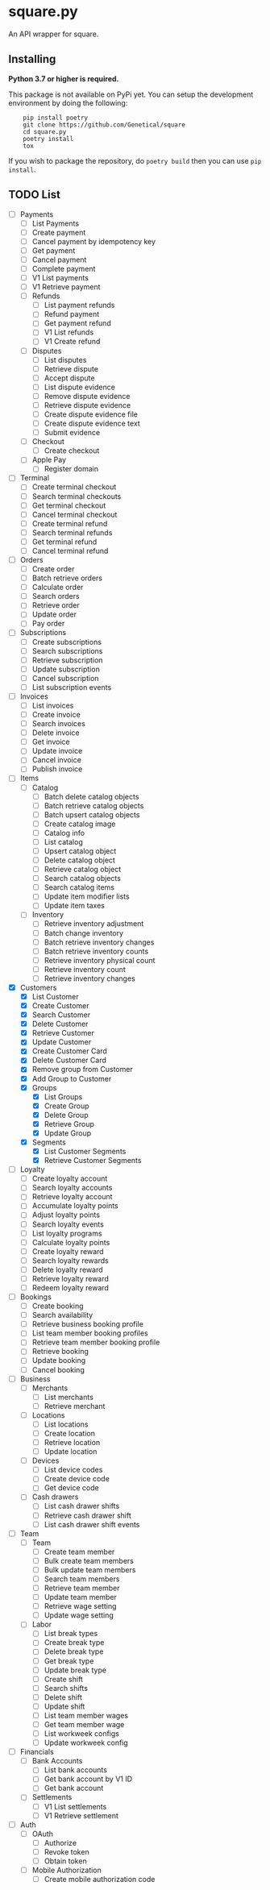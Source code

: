 # square.py

An API wrapper for square.


## Installing
**Python 3.7 or higher is required.**

This package is not available on PyPi yet.
You can setup the development environment by doing the following:

```shell
    pip install poetry
    git clone https://github.com/Genetical/square
    cd square.py
    poetry install
    tox
```
If you wish to package the repository, do `poetry build` then you can use `pip install`.

## TODO List
- [ ] Payments
    - [ ] List Payments
    - [ ] Create payment
    - [ ] Cancel payment by idempotency key
    - [ ] Get payment
    - [ ] Cancel payment
    - [ ] Complete payment
    - [ ] V1 List payments
    - [ ] V1 Retrieve payment
    - [ ] Refunds
        - [ ] List payment refunds
        - [ ] Refund payment
        - [ ] Get payment refund
        - [ ] V1 List refunds
        - [ ] V1 Create refund
    - [ ] Disputes
        - [ ] List disputes
        - [ ] Retrieve dispute
        - [ ] Accept dispute
        - [ ] List dispute evidence
        - [ ] Remove dispute evidence
        - [ ] Retrieve dispute evidence
        - [ ] Create dispute evidence file
        - [ ] Create dispute evidence text
        - [ ] Submit evidence
    - [ ] Checkout
        - [ ] Create checkout
    - [ ] Apple Pay
        - [ ] Register domain
- [ ] Terminal
    - [ ] Create terminal checkout
    - [ ] Search terminal checkouts
    - [ ] Get terminal checkout
    - [ ] Cancel terminal checkout
    - [ ] Create terminal refund
    - [ ] Search terminal refunds
    - [ ] Get terminal refund
    - [ ] Cancel terminal refund
- [ ] Orders
    - [ ] Create order
    - [ ] Batch retrieve orders
    - [ ] Calculate order
    - [ ] Search orders
    - [ ] Retrieve order
    - [ ] Update order
    - [ ] Pay order
- [ ] Subscriptions
    - [ ] Create subscriptions
    - [ ] Search subscriptions
    - [ ] Retrieve subscription
    - [ ] Update subscription
    - [ ] Cancel subscription
    - [ ] List subscription events
- [ ] Invoices
    - [ ] List invoices
    - [ ] Create invoice
    - [ ] Search invoices
    - [ ] Delete invoice
    - [ ] Get invoice
    - [ ] Update invoice
    - [ ] Cancel invoice
    - [ ] Publish invoice
- [ ] Items
    - [ ] Catalog
        - [ ] Batch delete catalog objects
        - [ ] Batch retrieve catalog objects
        - [ ] Batch upsert catalog objects
        - [ ] Create catalog image
        - [ ] Catalog info
        - [ ] List catalog
        - [ ] Upsert catalog object
        - [ ] Delete catalog object
        - [ ] Retrieve catalog object
        - [ ] Search catalog objects
        - [ ] Search catalog items
        - [ ] Update item modifier lists
        - [ ] Update item taxes
    - [ ] Inventory
        - [ ] Retrieve inventory adjustment
        - [ ] Batch change inventory
        - [ ] Batch retrieve inventory changes
        - [ ] Batch retrieve inventory counts
        - [ ] Retrieve inventory physical count
        - [ ] Retrieve inventory count
        - [ ] Retrieve inventory changes
- [x] Customers
    - [x] List Customer
    - [x] Create Customer
    - [x] Search Customer
    - [x] Delete Customer
    - [x] Retrieve Customer
    - [x] Update Customer
    - [x] Create Customer Card
    - [x] Delete Customer Card
    - [x] Remove group from Customer
    - [x] Add Group to Customer
    - [x] Groups
        - [x] List Groups
        - [x] Create Group
        - [x] Delete Group
        - [x] Retrieve Group
        - [x] Update Group
    - [x] Segments
        - [x] List Customer Segments
        - [x] Retrieve Customer Segments
- [ ] Loyalty
    - [ ] Create loyalty account
    - [ ] Search loyalty accounts
    - [ ] Retrieve loyalty account
    - [ ] Accumulate loyalty points
    - [ ] Adjust loyalty points
    - [ ] Search loyalty events
    - [ ] List loyalty programs
    - [ ] Calculate loyalty points
    - [ ] Create loyalty reward
    - [ ] Search loyalty rewards
    - [ ] Delete loyalty reward
    - [ ] Retrieve loyalty reward
    - [ ] Redeem loyalty reward
- [ ] Bookings
    - [ ] Create booking
    - [ ] Search availability
    - [ ] Retrieve business booking profile
    - [ ] List team member booking profiles
    - [ ] Retrieve team member booking profile
    - [ ] Retrieve booking
    - [ ] Update booking
    - [ ] Cancel booking
- [ ] Business
    - [ ] Merchants
        - [ ] List merchants
        - [ ] Retrieve merchant
    - [ ] Locations
        - [ ] List locations
        - [ ] Create location
        - [ ] Retrieve location
        - [ ] Update location
    - [ ] Devices
        - [ ] List device codes
        - [ ] Create device code
        - [ ] Get device code
    - [ ] Cash drawers
        - [ ] List cash drawer shifts
        - [ ] Retrieve cash drawer shift
        - [ ] List cash drawer shift events
- [ ] Team
    - [ ] Team
        - [ ] Create team member
        - [ ] Bulk create team members
        - [ ] Bulk update team members
        - [ ] Search team members
        - [ ] Retrieve team member
        - [ ] Update team member
        - [ ] Retrieve wage setting
        - [ ] Update wage setting
    - [ ] Labor
        - [ ] List break types
        - [ ] Create break type
        - [ ] Delete break type
        - [ ] Get break type
        - [ ] Update break type
        - [ ] Create shift
        - [ ] Search shifts
        - [ ] Delete shift
        - [ ] Update shift
        - [ ] List team member wages
        - [ ] Get team member wage
        - [ ] List workweek configs
        - [ ] Update workweek config
- [ ] Financials
    - [ ] Bank Accounts
        - [ ] List bank accounts
        - [ ] Get bank account by V1 ID
        - [ ] Get bank account
    - [ ] Settlements
        - [ ] V1 List settlements
        - [ ] V1 Retrieve settlement
- [ ] Auth
    - [ ] OAuth
        - [ ] Authorize
        - [ ] Revoke token
        - [ ] Obtain token
    - [ ] Mobile Authorization
        - [ ] Create mobile authorization code
